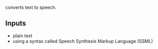 converts text to speech.

## Inputs
- plain text 
- using a syntax called Speech Synthesis Markup Language (SSML)